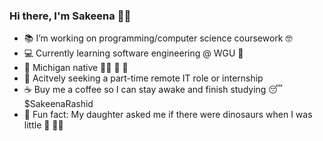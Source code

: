 ### Hi there, I'm Sakeena 👋🏽

- 📚 I’m working on programming/computer science coursework 🤓
- 💻 Currently learning software engineering @ WGU 🦉
- 📍 Michigan native ✋🏽 💙 💛
- 💼 Acitvely seeking a part-time remote IT role or internship
- ☕ Buy me a coffee so I can stay awake and finish studying 😴 $SakeenaRashid
- 🦖 Fun fact: My daughter asked me if there were dinosaurs when I was little 🥲 👵🏽
